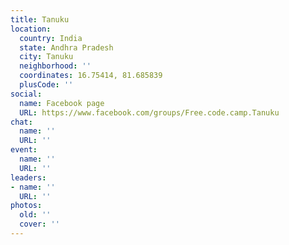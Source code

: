 ```yaml
---
title: Tanuku
location:
  country: India
  state: Andhra Pradesh
  city: Tanuku
  neighborhood: ''
  coordinates: 16.75414, 81.685839
  plusCode: ''
social:
  name: Facebook page
  URL: https://www.facebook.com/groups/Free.code.camp.Tanuku
chat:
  name: ''
  URL: ''
event:
  name: ''
  URL: ''
leaders:
- name: ''
  URL: ''
photos:
  old: ''
  cover: ''
---
```

